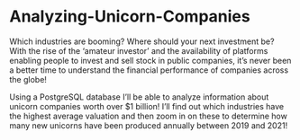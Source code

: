 # Analyzing-Unicorn-Companies
Which industries are booming? Where should your next investment be? With the rise of the ‘amateur investor’ and the availability of platforms enabling people to invest and sell stock in public companies, it’s never been a better time to understand the financial performance of companies across the globe!

Using a PostgreSQL database I’ll be able to analyze information about unicorn companies worth over $1 billion! I’ll find out which industries have the highest average valuation and then zoom in on these to determine how many new unicorns have been produced annually between 2019 and 2021!
